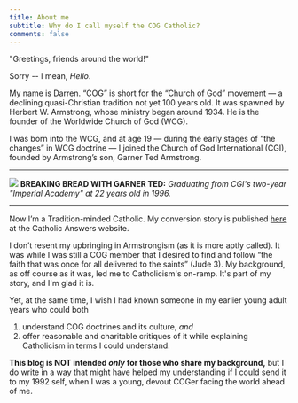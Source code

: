 ```yaml
---
title: About me
subtitle: Why do I call myself the COG Catholic?
comments: false
---
```


"Greetings, friends around the world!"

Sorry -- I mean, *Hello*.

My name is Darren. “COG” is short for the “Church of God” movement — a declining quasi-Christian tradition not yet 100 years old. It was spawned by Herbert W. Armstrong, whose ministry began around 1934. He is the founder of the Worldwide Church of God (WCG).

I was born into the WCG, and at age 19 — during the early stages of “the changes” in WCG doctrine — I joined the Church of God International (CGI), founded by Armstrong’s son, Garner Ted Armstrong.

---
![](https://images2.imgbox.com/92/38/VrQsglz1_o.jpg)
**BREAKING BREAD WITH GARNER TED:** *Graduating from CGI's two-year "Imperial Academy" at 22 years old in 1996.*

---

Now I’m a Tradition-minded Catholic. My conversion story is published [here](https://www.catholic.com/magazine/print-edition/my-path-to-the-worldwide-church-that-jesus-built) at the Catholic Answers website.

I don’t resent my upbringing in Armstrongism (as it is more aptly called). It was while I was still a COG member that I desired to find and follow “the faith that was once for all delivered to the saints” (Jude 3). My background, as off course as it was, led me to Catholicism's on-ramp. It's part of my story, and I'm glad it is.

Yet, at the same time, I wish I had known someone in my earlier young adult years who could both
1. understand COG doctrines and its culture, *and*
2. offer reasonable and charitable critiques of it while explaining Catholicism in terms I could understand.

**This blog is NOT intended *only* for those who share my background,** but I do write in a way that might have helped my understanding if I could send it to my 1992 self, when I was a young, devout COGer facing the world ahead of me.
